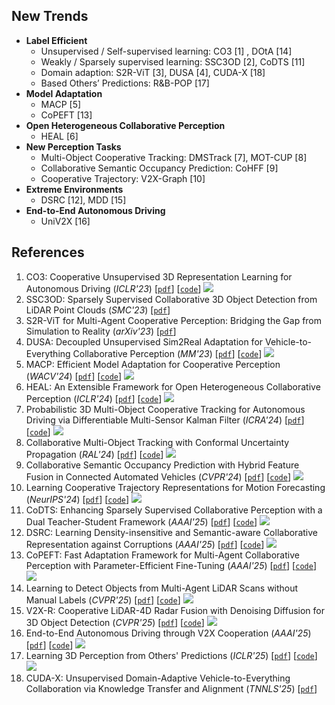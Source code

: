 
## New Trends
- **Label Efficient**
  - Unsupervised / Self-supervised learning: CO3 [1] , DOtA [14]
  - Weakly / Sparsely supervised learning: SSC3OD [2], CoDTS [11]
  - Domain adaption: S2R-ViT [3], DUSA [4], CUDA-X [18]
  - Based Others’ Predictions: R&B-POP [17]
- **Model Adaptation**
  - MACP [5]
  - CoPEFT [13]
- **Open Heterogeneous Collaborative Perception**
  - HEAL [6]
- **New Perception Tasks**
  - Multi-Object Cooperative Tracking: DMSTrack [7], MOT-CUP [8]
  - Collaborative Semantic Occupancy Prediction: CoHFF [9]
  - Cooperative Trajectory: V2X-Graph [10]
- **Extreme Environments**
  - DSRC [12], MDD [15]
- **End-to-End Autonomous Driving**
  - UniV2X [16]

## References
1.  CO3: Cooperative Unsupervised 3D Representation Learning for Autonomous Driving (*ICLR'23*) [[`pdf`](https://arxiv.org/abs/2206.04028)] [[`code`](https://github.com/Runjian-Chen/CO3)] ![](https://img.shields.io/github/stars/Runjian-Chen/CO3) 
2.  SSC3OD: Sparsely Supervised Collaborative 3D Object Detection from LiDAR Point Clouds (*SMC'23*) [[`pdf`](https://arxiv.org/abs/2307.00717)]
3.  S2R-ViT for Multi-Agent Cooperative Perception: Bridging the Gap from Simulation to Reality (*arXiv'23*) [[`pdf`](https://arxiv.org/abs/2307.07935)]
4.  DUSA: Decoupled Unsupervised Sim2Real Adaptation for Vehicle-to-Everything Collaborative Perception (*MM'23*) [[`pdf`](https://dl.acm.org/doi/10.1145/3581783.3611948)] [[`code`](https://github.com/refkxh/DUSA)] ![](https://img.shields.io/github/stars/refkxh/DUSA) 
5.  MACP: Efficient Model Adaptation for Cooperative Perception (*WACV'24*) [[`pdf`](https://arxiv.org/abs/2310.16870)] [[`code`](https://github.com/PurdueDigitalTwin/MACP)] ![](https://img.shields.io/github/stars/PurdueDigitalTwin/MACP)
6.  HEAL: An Extensible Framework for Open Heterogeneous Collaborative Perception (*ICLR'24*) [[`pdf`](https://openreview.net/forum?id=KkrDUGIASk)] [[`code`](https://github.com/yifanlu0227/HEAL)] ![](https://img.shields.io/github/stars/yifanlu0227/HEAL)
7.  Probabilistic 3D Multi-Object Cooperative Tracking for Autonomous Driving via Differentiable Multi-Sensor Kalman Filter (*ICRA'24*) [[`pdf`](https://arxiv.org/abs/2309.14655)] [[`code`](https://github.com/eddyhkchiu/DMSTrack)] ![](https://img.shields.io/github/stars/eddyhkchiu/DMSTrack)
8.  Collaborative Multi-Object Tracking with Conformal Uncertainty Propagation (*RAL'24*) [[`pdf`](https://arxiv.org/abs/2303.14346)] [[`code`](https://github.com/susanbao/mot_cup)] ![](https://img.shields.io/github/stars/susanbao/mot_cup)
9.  Collaborative Semantic Occupancy Prediction with Hybrid Feature Fusion in Connected Automated Vehicles (*CVPR'24*) [[`pdf`](https://arxiv.org/abs/2402.07635)] [[`code`](https://github.com/rruisong/CoHFF)] ![](https://img.shields.io/github/stars/rruisong/CoHFF)
10.  Learning Cooperative Trajectory Representations for Motion Forecasting (*NeurIPS'24*) [[`pdf`](https://openreview.net/pdf?id=mcY221BgKi)] [[`code`](https://github.com/AIR-THU/V2X-Graph)] ![](https://img.shields.io/github/stars/AIR-THU/V2X-Graph)
11.  CoDTS: Enhancing Sparsely Supervised Collaborative Perception with a Dual Teacher-Student Framework (*AAAI'25*) [[`pdf`](https://arxiv.org/abs/2412.08344)] [[`code`](https://github.com/CatOneTwo/CoDTS)] ![](https://img.shields.io/github/stars/CatOneTwo/CoDTS)
12.  DSRC: Learning Density-insensitive and Semantic-aware Collaborative Representation against Corruptions (*AAAI'25*) [[`pdf`](https://arxiv.org/abs/2412.10739)] [[`code`](https://github.com/Terry9a/DSRC)] ![](https://img.shields.io/github/stars/Terry9a/DSRC)
13.  CoPEFT: Fast Adaptation Framework for Multi-Agent Collaborative Perception with Parameter-Efficient Fine-Tuning (*AAAI'25*) [[`pdf`](https://arxiv.org/abs/2502.10705)] [[`code`](https://github.com/fengxueguiren/CoPEFT)] ![](https://img.shields.io/github/stars/fengxueguiren/CoPEFT)
14.  Learning to Detect Objects from Multi-Agent LiDAR Scans without Manual Labels (*CVPR'25*) [[`pdf`](https://arxiv.org/abs/2503.08421)] [[`code`](https://github.com/xmuqimingxia/DOtA)] ![](https://img.shields.io/github/stars/xmuqimingxia/DOtA)
15.  V2X-R: Cooperative LiDAR-4D Radar Fusion with Denoising Diffusion for 3D Object Detection (*CVPR'25*) [[`pdf`](https://arxiv.org/abs/2411.08402)] [[`code`](https://github.com/ylwhxht/V2X-R)] ![](https://img.shields.io/github/stars/ylwhxht/V2X-R)
16.  End-to-End Autonomous Driving through V2X Cooperation (*AAAI'25*) [[`pdf`](https://arxiv.org/abs/2404.00717)] [[`code`](https://github.com/AIR-THU/UniV2X)] ![](https://img.shields.io/github/stars/AIR-THU/UniV2X)
17.  Learning 3D Perception from Others' Predictions (*ICLR'25*) [[`pdf`](https://openreview.net/forum?id=Ylk98vWQuQ)] [[`code`](https://github.com/jinsuyoo/rnb-pop)] ![](https://img.shields.io/github/stars/jinsuyoo/rnb-pop)
18.  CUDA-X: Unsupervised Domain-Adaptive Vehicle-to-Everything Collaboration via Knowledge Transfer and Alignment (*TNNLS'25*) [[`pdf`](https://ieeexplore.ieee.org/document/10891961)]
